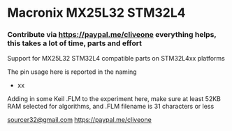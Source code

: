 # Macronix MX25L32 STM32L4
### Contribute via   https://paypal.me/cliveone  everything helps, this takes a lot of time, parts and effort

Support for MX25L32 STM32L4 compatible parts on STM32L4xx platforms

The pin usage here is reported in the naming

  *  xx

Adding in some Keil .FLM to the experiment here, make sure at least 52KB RAM selected for algorithms, and .FLM filename is 31 characters or less

 sourcer32@gmail.com
 https://paypal.me/cliveone
